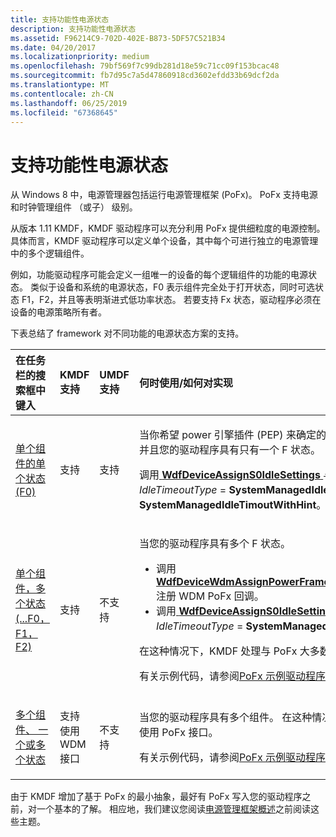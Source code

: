 ```yaml
---
title: 支持功能性电源状态
description: 支持功能性电源状态
ms.assetid: F96214C9-702D-402E-B873-5DF57C521B34
ms.date: 04/20/2017
ms.localizationpriority: medium
ms.openlocfilehash: 79bf569f7c99db281d18e59c71cc09f153bcac48
ms.sourcegitcommit: fb7d95c7a5d47860918cd3602efdd33b69dcf2da
ms.translationtype: MT
ms.contentlocale: zh-CN
ms.lasthandoff: 06/25/2019
ms.locfileid: "67368645"
---
```

# <a name="supporting-functional-power-states"></a>支持功能性电源状态


从 Windows 8 中，电源管理器包括运行电源管理框架 (PoFx)。 PoFx 支持电源和时钟管理组件 （或子） 级别。

从版本 1.11 KMDF，KMDF 驱动程序可以充分利用 PoFx 提供细粒度的电源控制。 具体而言，KMDF 驱动程序可以定义单个设备，其中每个可进行独立的电源管理中的多个逻辑组件。

例如，功能驱动程序可能会定义一组唯一的设备的每个逻辑组件的功能的电源状态。 类似于设备和系统的电源状态，F0 表示组件完全处于打开状态，同时可选状态 F1，F2，并且等表明渐进式低功率状态。 若要支持 Fx 状态，驱动程序必须在设备的电源策略所有者。

下表总结了 framework 对不同功能的电源状态方案的支持。

<table>
<colgroup>
<col width="25%" />
<col width="25%" />
<col width="25%" />
<col width="25%" />
</colgroup>
<thead>
<tr class="header">
<th align="left">在任务栏的搜索框中键入</th>
<th align="left">KMDF 支持</th>
<th align="left">UMDF 支持</th>
<th align="left">何时使用/如何对实现</th>
</tr>
</thead>
<tbody>
<tr class="odd">
<td align="left"><p><a href="supporting-multiple-functional-power-states-for-single-component-devices.md" data-raw-source="[Single component, single state (F0)](supporting-multiple-functional-power-states-for-single-component-devices.md)">单个组件的单个状态 (F0)</a></p></td>
<td align="left"><p>支持</p></td>
<td align="left"><p>支持</p></td>
<td align="left"><p>当你希望 power 引擎插件 (PEP) 来确定的空闲超时值，并且您的驱动程序具有只有一个 F 状态。</p>
<p>调用<a href="https://docs.microsoft.com/windows-hardware/drivers/ddi/content/wdfdevice/nf-wdfdevice-wdfdeviceassigns0idlesettings" data-raw-source="[&lt;strong&gt;WdfDeviceAssignS0IdleSettings&lt;/strong&gt;](https://docs.microsoft.com/windows-hardware/drivers/ddi/content/wdfdevice/nf-wdfdevice-wdfdeviceassigns0idlesettings)"> <strong>WdfDeviceAssignS0IdleSettings</strong> </a>与<em>IdleTimeoutType</em> = <strong>SystemManagedIdleTimout</strong>或<strong>SystemManagedIdleTimoutWithHint</strong>。</p></td>
</tr>
<tr class="even">
<td align="left"><p><a href="supporting-multiple-functional-power-states-for-single-component-devices.md" data-raw-source="[Single component, multiple states (F0, F1, F2…)](supporting-multiple-functional-power-states-for-single-component-devices.md)">单个组件，多个状态 (...F0，F1，F2)</a></p></td>
<td align="left"><p>支持</p></td>
<td align="left"><p>不支持</p></td>
<td align="left"><p>当您的驱动程序具有多个 F 状态。</p>
<ul>
<li>调用<a href="https://docs.microsoft.com/windows-hardware/drivers/ddi/content/wdfdevice/nf-wdfdevice-wdfdevicewdmassignpowerframeworksettings" data-raw-source="[&lt;strong&gt;WdfDeviceWdmAssignPowerFrameworkSettings&lt;/strong&gt;](https://docs.microsoft.com/windows-hardware/drivers/ddi/content/wdfdevice/nf-wdfdevice-wdfdevicewdmassignpowerframeworksettings)"> <strong>WdfDeviceWdmAssignPowerFrameworkSettings</strong> </a>注册 WDM PoFx 回调。</li>
<li>调用<a href="https://docs.microsoft.com/windows-hardware/drivers/ddi/content/wdfdevice/nf-wdfdevice-wdfdeviceassigns0idlesettings" data-raw-source="[&lt;strong&gt;WdfDeviceAssignS0IdleSettings&lt;/strong&gt;](https://docs.microsoft.com/windows-hardware/drivers/ddi/content/wdfdevice/nf-wdfdevice-wdfdeviceassigns0idlesettings)"> <strong>WdfDeviceAssignS0IdleSettings</strong> </a>与<em>IdleTimeoutType</em> = <strong>SystemManagedIdleTimout</strong>。</li>
</ul>
<p>在这种情况下，KMDF 处理与 PoFx 大多数交互。</p>
<p>有关示例代码，请参阅<a href="https://go.microsoft.com/fwlink/p/?LinkId=617937" data-raw-source="[PoFx sample drivers](https://go.microsoft.com/fwlink/p/?LinkId=617937)">PoFx 示例驱动程序</a>。</p></td>
</tr>
<tr class="odd">
<td align="left"><p><a href="supporting-multiple-functional-power-states-for-multiple-component-devices.md" data-raw-source="[Multiple components, single or multiple states](supporting-multiple-functional-power-states-for-multiple-component-devices.md)">多个组件、 一个或多个状态</a></p></td>
<td align="left"><p>支持使用 WDM 接口</p></td>
<td align="left"><p>不支持</p></td>
<td align="left"><p>当您的驱动程序具有多个组件。 在这种情况下，必须直接使用 PoFx 接口。</p>
<p>有关示例代码，请参阅<a href="https://go.microsoft.com/fwlink/p/?LinkId=617937" data-raw-source="[PoFx sample drivers](https://go.microsoft.com/fwlink/p/?LinkId=617937)">PoFx 示例驱动程序</a>。</p></td>
</tr>
</tbody>
</table>

 

由于 KMDF 增加了基于 PoFx 的最小抽象，最好有 PoFx 写入您的驱动程序之前，对一个基本的了解。 相应地，我们建议您阅读[电源管理框架概述](https://docs.microsoft.com/windows-hardware/drivers/kernel/overview-of-the-power-management-framework)之前阅读这些主题。

 

 





